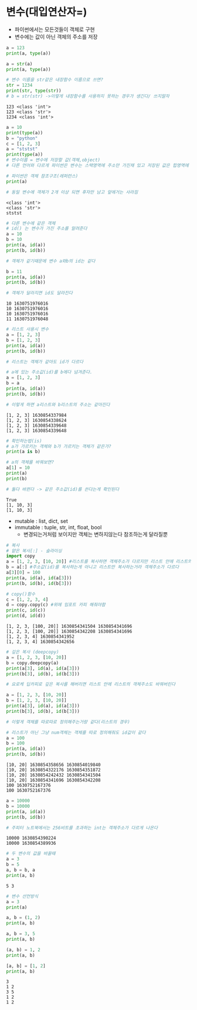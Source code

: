 # 변수(대입연산자=)
- 파이썬에서는 모든것들이 객체로 구현
- 변수에는 값이 아닌 객체의 주소를 저장


```python
a = 123
print(a, type(a))

a = str(a)
print(a, type(a))

# 변수 이름을 str같은 내장함수 이름으로 쓰면?
str = 1234
print(str, type(str))
# b = str(str) ->이렇게 내장함수를 사용하지 못하는 경우가 생긴다/ 쓰지말자
```

    123 <class 'int'>
    123 <class 'str'>
    1234 <class 'int'>
    


```python
a = 10
print(type(a))
b = "python"
c = [1, 2, 3]
a = "ststst"
print(type(a))
# 변수이름 = 변수에 저장할 값(객체,object)
# 다른 언어와 다르게 파이썬은 변수는 스택영역에 주소만 가진채 있고 저장된 값은 힙영역에 있어서 스택에서 힙을 참조하는 구조

# 파이썬은 객체 참조구조(레퍼런스)
print(a) 

# 동일 변수에 객체가 2개 이상 되면 후자만 남고 앞에거는 사라짐
```

    <class 'int'>
    <class 'str'>
    ststst
    


```python
# 다른 변수에 같은 객체
# id() 는 변수가 가진 주소를 알려준다
a = 10
b = 10
print(a, id(a)) 
print(b, id(b))

# 객체가 같기때문에 변수 a와b의 id는 같다

b = 11
print(a, id(a))
print(b, id(b)) 

# 객체가 달라지면 id도 달라진다
```

    10 1630751976016
    10 1630751976016
    10 1630751976016
    11 1630751976048
    


```python
# 리스트 사용시 변수
a = [1, 2, 3]
b = [1, 2, 3]
print(a, id(a))
print(b, id(b))

# 리스트는 객체가 같아도 id가 다르다

# a에 있는 주소값(id)를 b에다 넘겨준다.
a = [1, 2, 3]
b = a 
print(a, id(a))
print(b, id(b))

# 이렇게 하면 a리스트와 b리스트의 주소는 같아진다
```

    [1, 2, 3] 1630854337984
    [1, 2, 3] 1630854338624
    [1, 2, 3] 1630854339648
    [1, 2, 3] 1630854339648
    


```python
# 확인하는법(is)
# a가 가르키는 객체와 b가 가르키는 객체가 같은가?
print(a is b) 

# a의 객체를 바꿔보면?
a[1] = 10
print(a)
print(b)

# 둘다 바뀐다 -> 같은 주소값(id)를 쓴다는게 확인된다
```

    True
    [1, 10, 3]
    [1, 10, 3]
    

- mutable : list, dict, set
- immutable : tuple, str, int, float, bool 
    - 변경되는거처럼 보이지만 객체는 변하지않는다 참조하는게 달라질뿐


```python
# 복사
# 얕은 복사[:] - 슬라이싱
import copy
a = [1, 2, 3, [10, 20]] #리스트를 복사하면 객체주소가 다르지만 리스트 안에 리스트의 객체주소는 같다
b = a[:] #주소값(id)를 복사하는게 아니고 리스트만 복사하는거라 객체주소가 다르다
a[3][0] = 100
print(a, id(a), id(a[3]))
print(b, id(b), id(b[3]))

# copy()함수
c = [1, 2, 3, 4]
d = copy.copy(c) #위에 임포트 카피 해줘야함
print(c, id(c))
print(d, id(d))
```

    [1, 2, 3, [100, 20]] 1630854341504 1630854341696
    [1, 2, 3, [100, 20]] 1630854342208 1630854341696
    [1, 2, 3, 4] 1630854341952
    [1, 2, 3, 4] 1630854342656
    


```python
# 깊은 복사 (deepcopy)
a = [1, 2, 3, [10, 20]]
b = copy.deepcopy(a)
print(a[3], id(a), id(a[3]))
print(b[3], id(b), id(b[3]))

# 요로케 딥카피로 깊은 복사를 해버리면 리스트 안에 리스트의 객체주소도 바꿔버린다

a = [1, 2, 3, [10, 20]]
b = [1, 2, 3, [10, 20]]
print(a[3], id(a), id(a[3]))
print(b[3], id(b), id(b[3]))

# 이렇게 객체를 따로따로 정의해주는거랑 같다(리스트의 경우)

# 리스트가 아닌 그냥 num객체는 객체를 따로 정의해줘도 id값이 같다
a = 100
b = 100
print(a, id(a))
print(b, id(b))
```

    [10, 20] 1630854358656 1630854019840
    [10, 20] 1630854322176 1630854351872
    [10, 20] 1630854242432 1630854341504
    [10, 20] 1630854341696 1630854342208
    100 1630752167376
    100 1630752167376
    


```python
a = 10000
b = 10000
print(a, id(a))
print(b, id(b))

# 주피터 노트북에서는 256비트를 초과하는 int는 객체주소가 다르게 나온다
```

    10000 1630854390224
    10000 1630854389936
    


```python
# 두 변수의 값을 바꿀때
a = 3
b = 5
a, b = b, a
print(a, b)
```

    5 3
    


```python
# 변수 선언방식
a = 3
print(a)

a, b = (1, 2)
print(a, b)

a, b = 3, 5
print(a, b)

(a, b) = 1, 2
print(a, b)

[a, b] = [1, 2]
print(a, b)
```

    3
    1 2
    3 5
    1 2
    1 2
    
